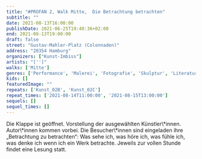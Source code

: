 ```yaml
---
title: "#PROFAN 2, Walk Mitte,  Die Betrachtung betrachten"
subtitle: ""
date: 2021-08-13T16:00:00
publishDate: 2021-06-25T19:40:36+02:00
end: 2021-08-13T19:00:00
draft: false
street: "Gustav-Mahler-Platz (Colonnaden)"
address: "20354 Hamburg"
organizers: ["Kunst-Imbiss"]
artists: "['']"
walks: ['Mitte']
genres: ['Performance', 'Malerei', 'Fotografie', 'Skulptur', 'Literatur']
kids: []
featuredImage: ""
repeats: ['Kunst_02B', 'Kunst_02C']
repeat_times: ['2021-08-14T11:00:00', '2021-08-15T13:00:00']
sequels: []
sequel_times: []
---
```


Die Klappe ist geöffnet. Vorstellung der ausgewählten Künstler\\*innen. Autor\\*innen kommen vorbei. Die Besucher\\*innen sind eingeladen ihre „Betrachtung zu betrachten“: Was sehe ich, was höre ich, was fühle ich, was denke ich wenn ich ein Werk betrachte. Jeweils zur vollen Stunde findet eine Lesung statt.